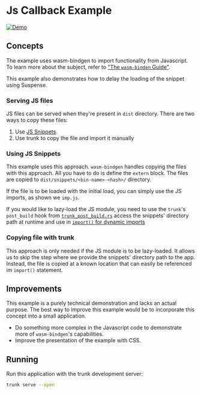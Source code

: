 # Js Callback Example

[![Demo](https://img.shields.io/website?label=demo&url=https%3A%2F%2Fexamples.yew.rs%2Fjs_callback)](https://examples.yew.rs/js_callback)

## Concepts

The example uses wasm-bindgen to import functionality from Javascript.
To learn more about the subject, refer to ["The `wasm-binden` Guide"](https://rustwasm.github.io/wasm-bindgen/examples/import-js.html).

This example also demonstrates how to delay the loading of the snippet using Suspense.

### Serving JS files 

JS files can be served when they're present in `dist` directory. There are two ways to copy these files:
1. Use [JS Snippets](https://rustwasm.github.io/wasm-bindgen/reference/js-snippets.html). 
2. Use trunk to copy the file and import it manually

### Using JS Snippets

This example uses this approach. `wasm-bindgen` handles copying the files with this approach. 
All you have to do is define the `extern` block. The files are copied to `dist/snippets/<bin-name>-<hash>/` directory.

If the file is to be loaded with the initial load, you can simply use the JS imports, as shown we `imp.js`.

If you would like to lazy-load the JS module, you need to use the `trunk`'s `post_build` hook 
from [`trunk_post_build.rs`](trunk_post_build.rs) access the snippets' directory path at runtime and use in 
[`import()` for dynamic imports](https://developer.mozilla.org/en-US/docs/Web/JavaScript/Reference/Statements/import#dynamic_imports)


### Copying file with trunk

This approach is only needed if the JS module is to be lazy-loaded. It allows us to skip the step where we 
provide the snippets' directory path to the app. Instead, the file is copied at a known location that can 
easily be referenced im `import()` statement.

## Improvements

This example is a purely technical demonstration and lacks an actual purpose.
The best way to improve this example would be to incorporate this concept into a small application.

- Do something more complex in the Javascript code to demonstrate more of `wasm-bindgen`'s capabilities.
- Improve the presentation of the example with CSS.

## Running

Run this application with the trunk development server:

```bash
trunk serve --open
```